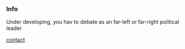 ### Info
Under developing, you hav to debate as an far-left or far-right political leader

[contact](gergo.gyori@gmail.com)



